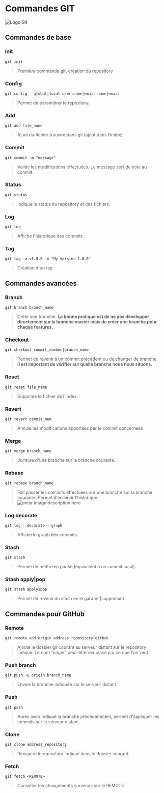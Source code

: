 
# Commandes GIT

![Logo Git](https://www.lije-creative.com/wp-content/uploads/2013/09/git-ligne-commande.png.pagespeed.ce.LbKXCliCua.png)
## Commandes de base

### Init
`git init`
> Première commande git, création du repository

### Config
`git config --global|local user.name|email name|email`
> Permet de paramétrer le repository.

### Add
`git add file_name`
> Ajout du fichier à suivre dans git (ajout dans l'index).

### Commit
`git commit -m "message"`
> Valide les modifications effectuées. Le message sert de note au commit.

### Status
`git status`
> Indique le status du repository et des fichiers.

### Log
`git log`
> Affiche l'historique des commits.

### Tag
`git tag -a v1.0.0 -m "My version 1.0.0"`
> Création d'un tag


## Commandes avancées

### Branch
`git branch branch_name`
> Créer une branche.
> **La bonne pratique est de ne pas développer directement sur la branche master mais de créer une branche pour chaque features.**

### Checkout
`git checkout commit_number|branch_name`
> Permet de revenir à un commit précédent ou de changer de branche.
> **Il est important de vérifier sur quelle branche nous nous situons.**

### Reset
`git reset file_name`
> Supprime le fichier de l'index.

### Revert
`git revert commit_num`
> Annule les modifications apportées par le commit concernées

### Merge
`git merge branch_name`
> Jointure d'une branche sur la branche courante.

### Rebase
`git rebase branch_name`
> Fait passer les commits effectuées sur une branche sur la branche courante. Permet d'éclaircir l'historique.
![enter image description here](https://cdn-images-1.medium.com/max/2000/1*FNaZp740nmp8wz851BqcAg.png)

### Log decorate
`git log --decorate --graph`
> Affiche le graph des commits.

### Stash
`git stash`
> Permet de mettre en pause (équivalent à un commit local).

### Stash apply|pop
`git stash apply|pop`
> Permet de revenir du stash en le gardant|supprimant.

## Commandes pour GitHub

### Remote
`git remote add origin address_repository_github`
> Ajoute le dossier git courant au serveur distant sur le repository indiqué. Le nom "origin" peut-être remplacé par ce que l'on veut.

### Push branch
`git push -u origin branch_name`
> Envoie la branche indiquée sur le serveur distant

### Push
`git push`
> Après avoir indiqué la branche précédemment,  permet d'appliquer les commits sur le serveur distant.

### Clone
`git clone address_repository`
> Récupère le repository indiqué dans le dossier courant.

### Fetch
`git fetch <REMOTE>`
> Consulter les changements survenus sur le REMOTE